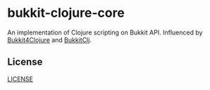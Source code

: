 # bukkit-clojure-core

An implementation of Clojure scripting on Bukkit API. Influenced by
[Bukkit4Clojure](https://github.com/cpmcdaniel/Bukkit4Clojure/) and
[BukkitClj](https://github.com/mikroskeem/BukkitClj).

## License

[LICENSE](./LICENSE)
